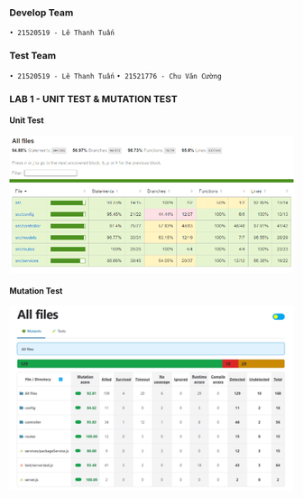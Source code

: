 ### Develop Team
`• 21520519 - Lê Thanh Tuấn`
### Test Team
`• 21520519 - Lê Thanh Tuấn`
`• 21521776 - Chu Văn Cường`
### **LAB 1 - UNIT TEST & MUTATION TEST**
#### Unit Test
![Unit Test](/src/public/img/testLab1UnitTest.png)

#### Mutation Test
![Mutation Test](/src/public/img/testLab1MutationTest.png)

